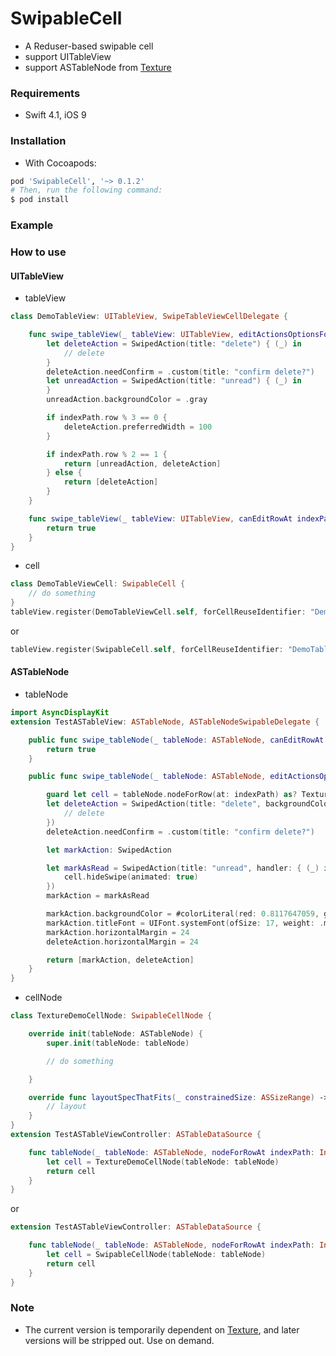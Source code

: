 # SwipableCell

* A Reduser-based swipable cell
* support UITableView
* support ASTableNode from [Texture](https://github.com/TextureGroup/Texture)

### Requirements

- Swift 4.1, iOS 9

### Installation

- With Cocoapods:

```ruby
pod 'SwipableCell', '~> 0.1.2'
# Then, run the following command:
$ pod install
```

### Example

### How to use

#### UITableView

* tableView

```swift
class DemoTableView: UITableView, SwipeTableViewCellDelegate {

    func swipe_tableView(_ tableView: UITableView, editActionsOptionsForRowAt indexPath: IndexPath) -> [SwipedAction] {
        let deleteAction = SwipedAction(title: "delete") { (_) in
            // delete
        }
        deleteAction.needConfirm = .custom(title: "confirm delete?")
        let unreadAction = SwipedAction(title: "unread") { (_) in
        }
        unreadAction.backgroundColor = .gray

        if indexPath.row % 3 == 0 {
            deleteAction.preferredWidth = 100
        }

        if indexPath.row % 2 == 1 {
            return [unreadAction, deleteAction]
        } else {
            return [deleteAction]
        }
    }

    func swipe_tableView(_ tableView: UITableView, canEditRowAt indexPath: IndexPath) -> Bool {
        return true
    }
}
```

* cell

```swift
class DemoTableViewCell: SwipableCell {
	// do something
}
tableView.register(DemoTableViewCell.self, forCellReuseIdentifier: "DemoTableViewCell")
```

or

```swift
tableView.register(SwipableCell.self, forCellReuseIdentifier: "DemoTableViewCell")
```

#### ASTableNode

* tableNode

```swift
import AsyncDisplayKit
extension TestASTableView: ASTableNode, ASTableNodeSwipableDelegate {

    public func swipe_tableNode(_ tableNode: ASTableNode, canEditRowAt indexPath: IndexPath) -> Bool {
        return true
    }

    public func swipe_tableNode(_ tableNode: ASTableNode, editActionsOptionsForRowAt indexPath: IndexPath) -> [SwipedAction] {

        guard let cell = tableNode.nodeForRow(at: indexPath) as? TextureDemoCellNode else { return [] }
        let deleteAction = SwipedAction(title: "delete", backgroundColor: #colorLiteral(red: 1, green: 0.01568627451, blue: 0.3450980392, alpha: 1), titleColor: UIColor.white, titleFont: UIFont.systemFont(ofSize: 17, weight: .medium), preferredWidth: nil, handler: { (_) in
            // delete
        })
        deleteAction.needConfirm = .custom(title: "confirm delete?")

        let markAction: SwipedAction

        let markAsRead = SwipedAction(title: "unread", handler: { (_) in
            cell.hideSwipe(animated: true)
        })
        markAction = markAsRead

        markAction.backgroundColor = #colorLiteral(red: 0.8117647059, green: 0.8117647059, blue: 0.8117647059, alpha: 1)
        markAction.titleFont = UIFont.systemFont(ofSize: 17, weight: .medium)
        markAction.horizontalMargin = 24
        deleteAction.horizontalMargin = 24

        return [markAction, deleteAction]
    }
}
```

* cellNode

```swift
class TextureDemoCellNode: SwipableCellNode {

    override init(tableNode: ASTableNode) {
        super.init(tableNode: tableNode)

        // do something

    }

    override func layoutSpecThatFits(_ constrainedSize: ASSizeRange) -> ASLayoutSpec {
        // layout
    }
}
extension TestASTableViewController: ASTableDataSource {

    func tableNode(_ tableNode: ASTableNode, nodeForRowAt indexPath: IndexPath) -> ASCellNode {
        let cell = TextureDemoCellNode(tableNode: tableNode)
        return cell
    }
}
```

or

```swift
extension TestASTableViewController: ASTableDataSource {

    func tableNode(_ tableNode: ASTableNode, nodeForRowAt indexPath: IndexPath) -> ASCellNode {
        let cell = SwipableCellNode(tableNode: tableNode)
        return cell
    }
}
```

### Note

* The current version is temporarily dependent on [Texture](https://github.com/TextureGroup/Texture), and later versions will be stripped out. Use on demand.
